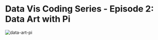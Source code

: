 # Data Vis Coding Series - Episode 2: Data Art with Pi

![data-art-pi](https://github.com/kristinbaumann/data-art-pi/blob/master/plot_1000_byDigit_2.png)

